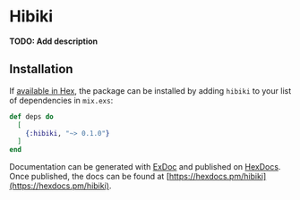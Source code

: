 # Hibiki

**TODO: Add description**

## Installation

If [available in Hex](https://hex.pm/docs/publish), the package can be installed
by adding `hibiki` to your list of dependencies in `mix.exs`:

```elixir
def deps do
  [
    {:hibiki, "~> 0.1.0"}
  ]
end
```

Documentation can be generated with [ExDoc](https://github.com/elixir-lang/ex_doc)
and published on [HexDocs](https://hexdocs.pm). Once published, the docs can
be found at [https://hexdocs.pm/hibiki](https://hexdocs.pm/hibiki).

